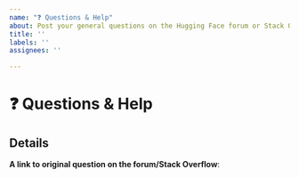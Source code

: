 ```yaml
---
name: "❓ Questions & Help"
about: Post your general questions on the Hugging Face forum or Stack Overflow tagged huggingface-transformers
title: ''
labels: ''
assignees: ''

---
```


# ❓ Questions & Help

<!-- The GitHub issue tracker is primarly intended for bugs, feature requests,
     new models and benchmarks, and migration questions. For all other questions,
     we direct you to the Hugging Face forum: https://discuss.huggingface.co/ .
     You can also try Stack Overflow (SO) where a whole community of PyTorch and
     Tensorflow enthusiast can help you out. In this case, make sure to tag your
     question with the right deep learning framework as well as the
     huggingface-transformers tag: 
     https://stackoverflow.com/questions/tagged/huggingface-transformers 
     -->

## Details
<!-- Description of your issue -->

<!-- You should first ask your question on the forum or SO, and only if
     you didn't get an answer ask it here on GitHub. -->
**A link to original question on the forum/Stack Overflow**: